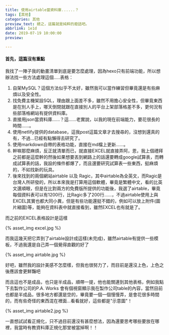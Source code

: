 ```yaml
---
title: 使用airtable當資料庫......？
tags: [其他]
categories: 其他
preview_text: 總之，這篇就是純粹的廢話吧。
abbrlink: 1e1d
date: 2019-07-19 10:00:00
preview: 

---
```


#### 首先，這篇沒有重點

我找了一陣子我的動畫清單到底是要怎麼處理，因為hexo只有前端功能，所以想辦法找一些方法處理這個.....表格：

1. 自架MySQL？這個方法似乎不太好，雖然我可以當作練習但畢竟還是有些麻煩以及安全性。
2. 找免費主機架設SQL，理由跟上面差不多，雖然不用擔心安全性，但畢竟東西是在別人手上，哪天倒閉就跟在直接別人的平台上架部落格差不多，更何況有些部落格網站有提供資料庫。
3. 直接用json當資料庫......？這......老實說，以我的現在前端能力，要花很長的時間......。
4. 使用netlify提供的database，這我post這篇文章才去搜尋的，沒想到還真的有，不過...已經有點懶得去研究了。
5. 使用markdown自帶的表格功能，直接在md檔上更新......。
6. 幹嘛那麼麻煩，反正就清單而已，就直接EXCEL就直接弄阿，恩，我上個禮拜之前都是這麼幹的然後如果想要丟到網路上的話還要轉成google試算表，而轉成試算表的話，我設的條件都爆了，而且還要研究試算表一些東西，挺麻煩的，不如找新的玩具。
7. 後來找到的兩個網站airtable 以及 Ragic，其中airtable為全英文，而Ragic是台灣人所研發的，所以本來我是打算用這個軟體，畢竟是繁體中文，看的比英文還順眼，但是在比對兩方的免費版所提供的功能後，我選了airtable，畢竟每個資料表可以有1200行，比Ragic多了200行......，不過airtable使用上與EXCEL其實也都大同小異，但是有些功能還挺不錯的，例如可以放上附件(圖片縮圖)等，能夠在資料表中就直接看到，雖然EXCEL也有就是了。

而之前的EXCEL表格設計是這樣

{% asset_img excel.jpg %}

而我這幾天把它弄到了airtable設計成這樣(未完成)，雖然airtable有提供一些模板，不過我還是自己弄一個覺得直觀的好了

{% asset_img airtable.jpg %}

好吧，雖然我的設計美感不怎麼樣，但我也很努力了，而目前是還沒上色，上色之後應該會更鮮豔吧

而且這也不是成品，也只是半成品，順帶一提，他也能關連到其他表格，例如我點下去製作公司的P.A. Works 會有個視窗顯示我在製作公司table的內容，當然目前也都是半成品，很多地方都還是空的，畢竟要一個一個慢慢弄，是會花很多時間的，而有些奇怪的東西混在裡面...看看就好，這些都是"示意圖"！

{% asset_img airtable2.jpg %}

一直想試試看正規化，只不過目前還沒有甚麼想法，因為還要思考哪些要放在哪裡，我當時有教資料庫正規化那堂被當掉啊！！